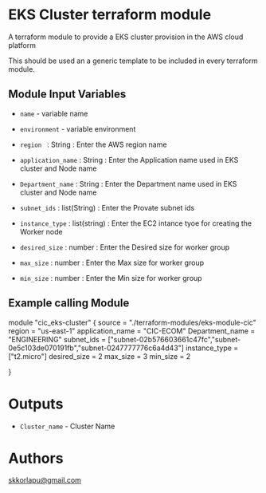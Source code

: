 EKS Cluster terraform module
===========

A terraform module to provide a EKS cluster provision in the AWS cloud platform

This should be used an a generic template to be included in every terraform module.

Module Input Variables
----------------------

- `name` - variable name
- `environment` - variable environment

- `region `             : String        : Enter the AWS region name                                    
- `application_name`    : String        : Enter the Application name used in EKS cluster and Node name  
- `Department_name`     : String        : Enter the Department name used in EKS cluster and Node name   
- `subnet_ids`          : list(String)   : Enter the Provate subnet ids                                  
- `instance_type`       : list(string)   : Enter the EC2 intance tyoe for creating the Worker node       
- `desired_size`        : number        : Enter the Desired size for worker group                      
- `max_size`            : number        : Enter the Max size for worker group                          
- `min_size`            : number        : Enter the Min size for worker group                          

Example calling Module
-----------------------

module "cic_eks-cluster" {
  source = "./terraform-modules/eks-module-cic"
  region = "us-east-1"
  application_name = "CIC-ECOM"
  Department_name = "ENGINEERING"
  subnet_ids = ["subnet-02b576603661c47fc","subnet-0e5c103de070191fb","subnet-0247777776c6a4d43"]
  instance_type = ["t2.micro"]
  desired_size = 2
  max_size = 3
  min_size = 2
  
}

Outputs
=======

 - `Cluster_name` - Cluster Name



Authors
=======

skkorlapu@gmail.com